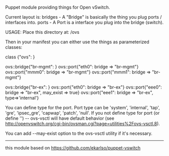 Puppet module providing things for Open vSwitch. 

Current layout is:
bridges - A "Bridge" is basically the thing you plug ports / interfaces into.
ports - A Port is a interface you plug into the bridge (switch).

USAGE:
Place this directory at:
<your module directory of choice>/ovs

Then in your manifest you can either use the things as parameterized classes:

class {"ovs": }

ovs::bridge{"br-mgmt": }
ovs::port{"eth0": bridge => "br-mgmt"}
ovs::port{"mmm0": bridge => "br-mgmt"}
ovs::port{"mmm1": bridge => "br-mgmt"}

ovs::bridge{"br-ex": }
ovs::port{"eth0": bridge => "br-ex"}
ovs::port{"eee0": bridge => "br-ex", may_exist => true}
ovs::port{"eee1": bridge => "br-ex", type=>'internal'}

You can define type for the port. Port type can be
'system', 'internal', 'tap', 'gre', 'ipsec_gre', 'capwap', 'patch', 'null'.
If you not define type for port (or define '') -- ovs-vsctl will have default behavior 
(see http://openvswitch.org/cgi-bin/ovsman.cgi?page=utilities%2Fovs-vsctl.8).

You can add --may-exist option to the ovs-vsctl utility if it's necessary.

---
this module based on https://github.com/ekarlso/puppet-vswitch
